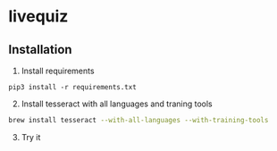 # livequiz

## Installation

1. Install requirements

  ```
  pip3 install -r requirements.txt
  ```

2. Install tesseract with all languages and traning tools

  ```bash
  brew install tesseract --with-all-languages --with-training-tools
  ```

3. Try it
